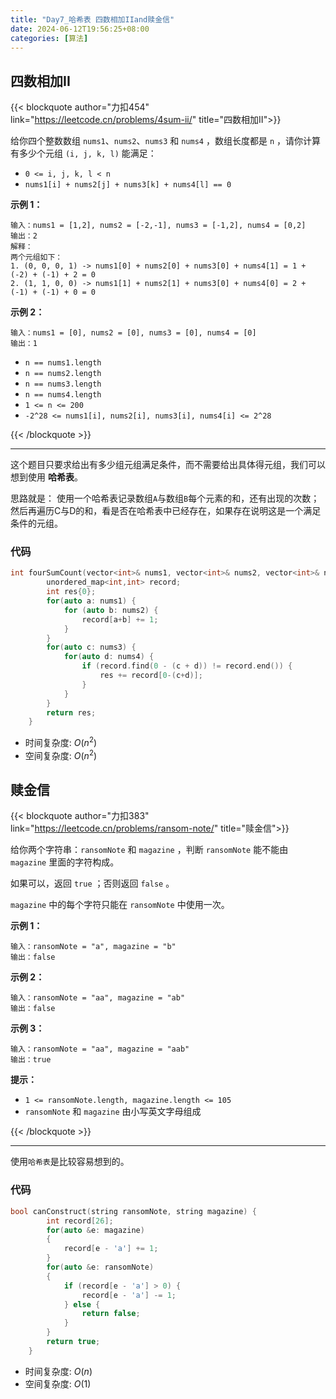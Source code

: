 ```yaml
---
title: "Day7_哈希表 四数相加IIand赎金信"
date: 2024-06-12T19:56:25+08:00
categories: [算法]
---
```


## 四数相加II

{{< blockquote author="力扣454" link="https://leetcode.cn/problems/4sum-ii/" title="四数相加II">}}

给你四个整数数组 `nums1`、`nums2`、`nums3` 和 `nums4` ，数组长度都是 `n` ，请你计算有多少个元组 `(i, j, k, l)` 能满足：

- `0 <= i, j, k, l < n`
- `nums1[i] + nums2[j] + nums3[k] + nums4[l] == 0`

**示例 1：**

```
输入：nums1 = [1,2], nums2 = [-2,-1], nums3 = [-1,2], nums4 = [0,2]
输出：2
解释：
两个元组如下：
1. (0, 0, 0, 1) -> nums1[0] + nums2[0] + nums3[0] + nums4[1] = 1 + (-2) + (-1) + 2 = 0
2. (1, 1, 0, 0) -> nums1[1] + nums2[1] + nums3[0] + nums4[0] = 2 + (-1) + (-1) + 0 = 0
```

**示例 2：**

```
输入：nums1 = [0], nums2 = [0], nums3 = [0], nums4 = [0]
输出：1
```

- `n == nums1.length`
- `n == nums2.length`
- `n == nums3.length`
- `n == nums4.length`
- `1 <= n <= 200`
- `-2^28 <= nums1[i], nums2[i], nums3[i], nums4[i] <= 2^28`

{{< /blockquote >}}

---

这个题目只要求给出有多少组元组满足条件，而不需要给出具体得元组，我们可以想到使用 **哈希表**。

思路就是： 使用一个哈希表记录数组`A`与数组`B`每个元素的和，还有出现的次数；然后再遍历C与D的和，看是否在哈希表中已经存在，如果存在说明这是一个满足条件的元组。

### 代码

```c++
int fourSumCount(vector<int>& nums1, vector<int>& nums2, vector<int>& nums3, vector<int>& nums4) {
        unordered_map<int,int> record;
        int res{0};
        for(auto a: nums1) {
            for (auto b: nums2) {
                record[a+b] += 1;
            }
        }
        for(auto c: nums3) {
            for(auto d: nums4) {
                if (record.find(0 - (c + d)) != record.end()) {
                    res += record[0-(c+d)];
                }
            }
        }
        return res;
    }
```

+ 时间复杂度: $O(n^2)$
+ 空间复杂度: $O(n^2)$

## 赎金信

{{< blockquote author="力扣383" link="https://leetcode.cn/problems/ransom-note/" title="赎金信">}}

给你两个字符串：`ransomNote` 和 `magazine` ，判断 `ransomNote` 能不能由 `magazine` 里面的字符构成。

如果可以，返回 `true` ；否则返回 `false` 。

`magazine` 中的每个字符只能在 `ransomNote` 中使用一次。

**示例 1：**

```
输入：ransomNote = "a", magazine = "b"
输出：false
```

**示例 2：**

```
输入：ransomNote = "aa", magazine = "ab"
输出：false
```

**示例 3：**

```
输入：ransomNote = "aa", magazine = "aab"
输出：true
```

 

**提示：**

- `1 <= ransomNote.length, magazine.length <= 105`
- `ransomNote` 和 `magazine` 由小写英文字母组成

{{< /blockquote >}}

---

使用`哈希表`是比较容易想到的。

### 代码

```c++
bool canConstruct(string ransomNote, string magazine) {
        int record[26];
        for(auto &e: magazine)
        {
            record[e - 'a'] += 1;
        }
        for(auto &e: ransomNote)
        {
            if (record[e - 'a'] > 0) {
                record[e - 'a'] -= 1;
            } else {
                return false;
            }
        }
        return true;
    }
```

+ 时间复杂度: $O(n)$
+ 空间复杂度: $O(1)$
